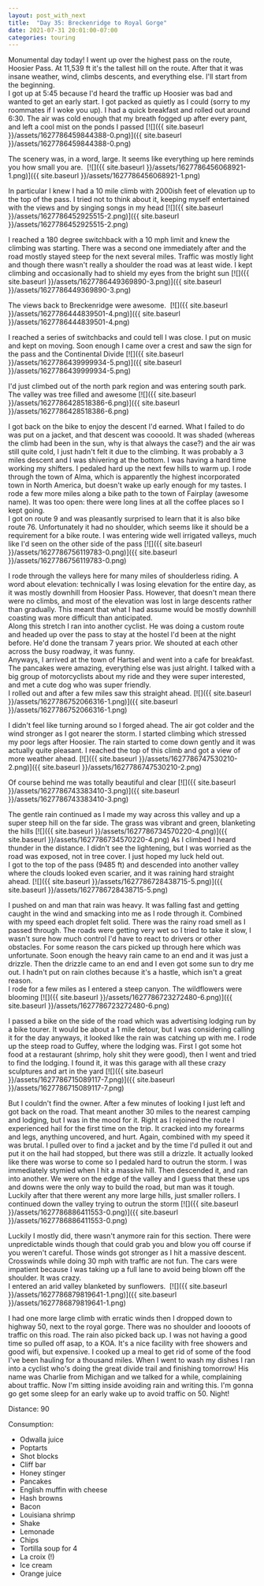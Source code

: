 ```yaml
---
layout: post_with_next
title:  "Day 35: Breckenridge to Royal Gorge"
date: 2021-07-31 20:01:00-07:00
categories: touring
---
```

Monumental day today! I went up over the highest pass on the route, Hoosier Pass. At 11,539 ft it's the tallest hill on the route. After that it was insane weather, wind, climbs descents, and everything else. I'll start from the beginning.  
I got up at 5:45 because I'd heard the traffic up Hoosier was bad and wanted to get an early start. I got packed as quietly as I could (sorry to my roommates if I woke you up). I had a quick breakfast and rolled out around 6:30. The air was cold enough that my breath fogged up after every pant, and left a cool mist on the ponds I passed
[![]({{ site.baseurl }}/assets/1627786459844388-0.png)]({{ site.baseurl }}/assets/1627786459844388-0.png)
  
The scenery was, in a word, large. It seems like everything up here reminds you how small you are. 
[![]({{ site.baseurl }}/assets/1627786456068921-1.png)]({{ site.baseurl }}/assets/1627786456068921-1.png)
  
In particular I knew I had a 10 mile climb with 2000ish feet of elevation up to the top of the pass. I tried not to think about it, keeping myself entertained with the views and by singing songs in my head
[![]({{ site.baseurl }}/assets/1627786452925515-2.png)]({{ site.baseurl }}/assets/1627786452925515-2.png)
  
I reached a 180 degree switchback with a 10 mph limit and knew the climbing was starting. There was a second one immediately after and the road mostly stayed steep for the next several miles. Traffic was mostly light and though there wasn't really a shoulder the road was at least wide. I kept climbing and occasionally had to shield my eyes from the bright sun
[![]({{ site.baseurl }}/assets/1627786449369890-3.png)]({{ site.baseurl }}/assets/1627786449369890-3.png)
  
The views back to Breckenridge were awesome. 
[![]({{ site.baseurl }}/assets/1627786444839501-4.png)]({{ site.baseurl }}/assets/1627786444839501-4.png)
  
I reached a series of switchbacks and could tell I was close. I put on music and kept on moving. Soon enough I came over a crest and saw the sign for the pass and the Continental Divide
[![]({{ site.baseurl }}/assets/1627786439999934-5.png)]({{ site.baseurl }}/assets/1627786439999934-5.png)
  
I'd just climbed out of the north park region and was entering south park. The valley was tree filled and awesome
[![]({{ site.baseurl }}/assets/1627786428518386-6.png)]({{ site.baseurl }}/assets/1627786428518386-6.png)
  
I got back on the bike to enjoy the descent I'd earned. What I failed to do was put on a jacket, and that descent was coooold. It was shaded (whereas the climb had been in the sun, why is that always the case?) and the air was still quite cold, I just hadn't felt it due to the climbing. It was probably a 3 miles descent and I was shivering at the bottom. I was having a hard time working my shifters. I pedaled hard up the next few hills to warm up. I rode through the town of Alma, which is apparently the highest incorporated town in North America, but doesn't wake up early enough for my tastes. I rode a few more miles along a bike path to the town of Fairplay (awesome name). It was too open: there were long lines at all the coffee places so I kept going.  
I got on route 9 and was pleasantly surprised to learn that it is also bike route 76. Unfortunately it had no shoulder, which seems like it should be a requirement for a bike route. I was entering wide well irrigated valleys, much like I'd seen on the other side of the pass
[![]({{ site.baseurl }}/assets/1627786756119783-0.png)]({{ site.baseurl }}/assets/1627786756119783-0.png)
  
I rode through the valleys here for many miles of shoulderless riding. A word about elevation: technically I was losing elevation for the entire day, as it was mostly downhill from Hoosier Pass. However, that doesn't mean there were no climbs, and most of the elevation was lost in large descents rather than gradually. This meant that what I had assume would be mostly downhill coasting was more difficult than anticipated.   
Along this stretch I ran into another cyclist. He was doing a custom route and headed up over the pass to stay at the hostel I'd been at the night before. He'd done the transam 7 years prior. We shouted at each other across the busy roadway, it was funny.   
Anyways, I arrived at the town of Hartsel and went into a cafe for breakfast. The pancakes were amazing, everything else was just alright. I talked with a big group of motorcyclists about my ride and they were super interested, and met a cute dog who was super friendly.   
I rolled out and after a few miles saw this straight ahead.
[![]({{ site.baseurl }}/assets/1627786752066316-1.png)]({{ site.baseurl }}/assets/1627786752066316-1.png)
  
I didn't feel like turning around so I forged ahead. The air got colder and the wind stronger as I got nearer the storm. I started climbing which stressed my poor legs after Hoosier. The rain started to come down gently and it was actually quite pleasant. I reached the top of this climb and got a view of more weather ahead.
[![]({{ site.baseurl }}/assets/1627786747530210-2.png)]({{ site.baseurl }}/assets/1627786747530210-2.png)
  
Of course behind me was totally beautiful and clear
[![]({{ site.baseurl }}/assets/1627786743383410-3.png)]({{ site.baseurl }}/assets/1627786743383410-3.png)
  
The gentle rain continued as I made my way across this valley and up a super steep hill on the far side. The grass was vibrant and green, blanketing the hills
[![]({{ site.baseurl }}/assets/1627786734570220-4.png)]({{ site.baseurl }}/assets/1627786734570220-4.png)
As I climbed I heard thunder in the distance. I didn't see the lightening, but I was worried as the road was exposed, not in tree cover. I just hoped my luck held out.   
I got to the top of the pass (9485 ft) and descended into another valley where the clouds looked even scarier, and it was raining hard straight ahead.
[![]({{ site.baseurl }}/assets/1627786728438715-5.png)]({{ site.baseurl }}/assets/1627786728438715-5.png)
  
I pushed on and man that rain was heavy. It was falling fast and getting caught in the wind and smacking into me as I rode through it. Combined with my speed each droplet felt solid. There was the rainy road smell as I passed through. The roads were getting very wet so I tried to take it slow, I wasn't sure how much control I'd have to react to drivers or other obstacles. For some reason the cars picked up through here which was unfortunate. Soon enough the heavy rain came to an end and it was just a drizzle. Then the drizzle came to an end and I even got some sun to dry me out. I hadn't put on rain clothes because it's a hastle, which isn't a great reason.   
I rode for a few miles as I entered a steep canyon. The wildflowers were blooming
[![]({{ site.baseurl }}/assets/1627786723272480-6.png)]({{ site.baseurl }}/assets/1627786723272480-6.png)
  
I passed a bike on the side of the road which was advertising lodging run by a bike tourer. It would be about a 1 mile detour, but I was considering calling it for the day anyways, it looked like the rain was catching up with me. I rode up the steep road to Guffey, where the lodging was. First I got some hot food at a restaurant (shrimp, holy shit they were good), then I went and tried to find the lodging. I found it, it was this garage with all these crazy sculptures and art in the yard
[![]({{ site.baseurl }}/assets/1627786715089117-7.png)]({{ site.baseurl }}/assets/1627786715089117-7.png)
  
But I couldn't find the owner. After a few minutes of looking I just left and got back on the road. That meant another 30 miles to the nearest camping and lodging, but I was in the mood for it. Right as I rejoined the route I experienced hail for the first time on the trip. It cracked into my forearms and legs, anything uncovered, and hurt. Again, combined with my speed it was brutal. I pulled over to find a jacket and by the time I'd pulled it out and put it on the hail had stopped, but there was still a drizzle. It actually looked like there was worse to come so I pedaled hard to outrun the storm. I was immediately stymied when I hit a massive hill. Then descended it, and ran into another. We were on the edge of the valley and I guess that these ups and downs were the only way to build the road, but man was it tough. Luckily after that there werent any more large hills, just smaller rollers. I continued down the valley trying to outrun the storm
[![]({{ site.baseurl }}/assets/1627786886411553-0.png)]({{ site.baseurl }}/assets/1627786886411553-0.png)
  
Luckily I mostly did, there wasn't anymore rain for this section. There were unpredictable winds though that could grab you and blow you off course if you weren't careful. Those winds got stronger as I hit a massive descent. Crosswinds while doing 30 mph with traffic are not fun. The cars were impatient because I was taking up a full lane to avoid being blown off the shoulder. It was crazy.   
I entered an arid valley blanketed by sunflowers. 
[![]({{ site.baseurl }}/assets/1627786879819641-1.png)]({{ site.baseurl }}/assets/1627786879819641-1.png)
  
I had one more large climb with erratic winds then I dropped down to highway 50, next to the royal gorge. There was no shoulder and loooots of traffic on this road. The rain also picked back up. I was not having a good time so pulled off asap, to a KOA. It's a nice facility with free showers and good wifi, but expensive. I cooked up a meal to get rid of some of the food I've been hauling for a thousand miles. When I went to wash my dishes I ran into a cyclist who's doing the great divide trail and finishing tomorrow! His name was Charlie from Michigan and we talked for a while, complaining about traffic. Now I'm sitting inside avoiding rain and writing this. I'm gonna go get some sleep for an early wake up to avoid traffic on 50. Night!  


Distance: 90

Consumption:
- Odwalla juice
- Poptarts
- Shot blocks
- Cliff bar
- Honey stinger
- Pancakes
- English muffin with cheese
- Hash browns
- Bacon
- Louisiana shrimp
- Shake
- Lemonade
- Chips
- Tortilla soup for 4
- La croix (!)
- Ice cream
- Orange juice

